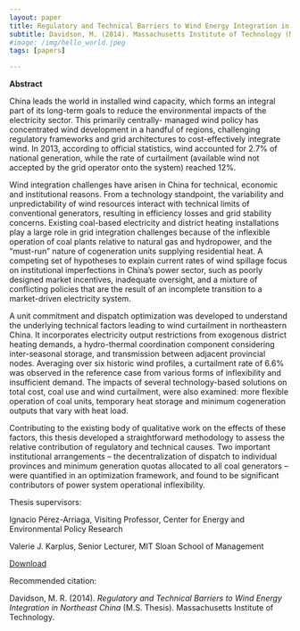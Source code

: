 ```yaml
---
layout: paper
title: Regulatory and Technical Barriers to Wind Energy Integration in Northeast China
subtitle: Davidson, M. (2014). Massachusetts Institute of Technology (M.S. Thesis).
#image: /img/hello_world.jpeg
tags: [papers]

---
```


**Abstract**

China leads the world in installed wind capacity, which forms an integral part of its long-term goals to reduce the environmental impacts of the electricity sector. This primarily centrally- managed wind policy has concentrated wind development in a handful of regions, challenging regulatory frameworks and grid architectures to cost-effectively integrate wind. In 2013, according to official statistics, wind accounted for 2.7% of national generation, while the rate of curtailment (available wind not accepted by the grid operator onto the system) reached 12%.

Wind integration challenges have arisen in China for technical, economic and institutional reasons. From a technology standpoint, the variability and unpredictability of wind resources interact with technical limits of conventional generators, resulting in efficiency losses and grid stability concerns. Existing coal-based electricity and district heating installations play a large role in grid integration challenges because of the inflexible operation of coal plants relative to natural gas and hydropower, and the “must-run” nature of cogeneration units supplying residential heat. A competing set of hypotheses to explain current rates of wind spillage focus on institutional imperfections in China’s power sector, such as poorly designed market incentives, inadequate oversight, and a mixture of conflicting policies that are the result of an incomplete transition to a market-driven electricity system.

A unit commitment and dispatch optimization was developed to understand the underlying technical factors leading to wind curtailment in northeastern China. It incorporates electricity output restrictions from exogenous district heating demands, a hydro-thermal coordination component considering inter-seasonal storage, and transmission between adjacent provincial nodes. Averaging over six historic wind profiles, a curtailment rate of 6.6% was observed in the reference case from various forms of inflexibility and insufficient demand. The impacts of several technology-based solutions on total cost, coal use and wind curtailment, were also examined: more flexible operation of coal units, temporary heat storage and minimum cogeneration outputs that vary with heat load.

Contributing to the existing body of qualitative work on the effects of these factors, this thesis developed a straightforward methodology to assess the relative contribution of regulatory and technical causes. Two important institutional arrangements – the decentralization of dispatch to individual provinces and minimum generation quotas allocated to all coal generators – were quantified in an optimization framework, and found to be significant contributors of power system operational inflexibility.


Thesis supervisors:

Ignacio Pérez-Arriaga, Visiting Professor, Center for Energy and Environmental Policy Research 

Valerie J. Karplus, Senior Lecturer, MIT Sloan School of Management

[Download](https://dspace.mit.edu/handle/1721.1/90037)

Recommended citation:

Davidson, M. R. (2014). _Regulatory and Technical Barriers to Wind Energy Integration in Northeast China_ (M.S. Thesis). Massachusetts Institute of Technology.
